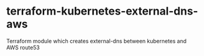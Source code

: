 # terraform-kubernetes-external-dns-aws
Terraform module which creates external-dns between kubernetes and AWS route53
